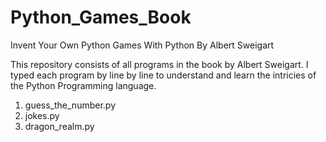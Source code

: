 # Python_Games_Book
Invent Your Own Python Games With Python By Albert Sweigart


This repository consists of all programs in the book by Albert Sweigart. 
I typed each program by line by line to understand and learn the intricies
of the Python Programming language.

1. guess_the_number.py
2. jokes.py
3. dragon_realm.py
